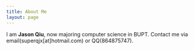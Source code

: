 ```yaml
---
title: About Me
layout: page
---
```

I am **Jason Qiu**, now majoring computer science in BUPT. 
Contact me via email(superqjx[at]hotmail.com) or QQ(864875747). 
